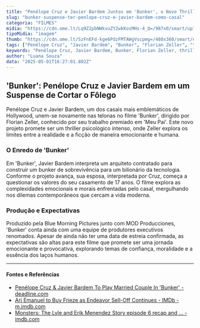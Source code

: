 ```yaml
---
title: "Penélope Cruz e Javier Bardem Juntos em 'Bunker', o Novo Thriller de Florian Zeller"
slug: "bunker-suspense-ter-penlope-cruz-e-javier-bardem-como-casal"
categoria: "FILMES"
midia: "https://cdn.ome.lt/Lq9Z2pbNWkvuZY2wkKosMHs-4_Q=/987x0/smart/uploads/conteudo/fotos/02_syWsO0x.jpg"
tipoMidia: "imagem"
thumb: "https://cdn.ome.lt/SzFnEFd-kge6PdzFMTAWgVscpmg=/480x360/smart/extras/conteudos/Captura_de_tela_2025-05-01_122626.png"
tags: ["Penélope Cruz", "Javier Bardem", "Bunker", "Florian Zeller", "thriller psicológico", "cinema", "filmes"]
keywords: "Penélope Cruz, Javier Bardem, Bunker, Florian Zeller, thriller psicológico, cinema, filmes"
author: "Luana Souza"
data: "2025-05-01T16:27:01.802Z"
---
```


## 'Bunker': Penélope Cruz e Javier Bardem em um Suspense de Cortar o Fôlego

Penélope Cruz e Javier Bardem, um dos casais mais emblemáticos de Hollywood, unem-se novamente nas telonas no filme 'Bunker', dirigido por Florian Zeller, conhecido por seu trabalho premiado em 'Meu Pai'. Este novo projeto promete ser um thriller psicológico intenso, onde Zeller explora os limites entre a realidade e a ficção de maneira emocionante e humana.

### O Enredo de 'Bunker'

Em 'Bunker', Javier Bardem interpreta um arquiteto contratado para construir um bunker de sobrevivência para um bilionário da tecnologia. Conforme o projeto avança, sua esposa, interpretada por Cruz, começa a questionar os valores do seu casamento de 17 anos. O filme explora as complexidades emocionais e morais enfrentadas pelo casal, mergulhando nos dilemas contemporâneos que cercam a vida moderna.

### Produção e Expectativas

Produzido pela Blue Morning Pictures junto com MOD Producciones, 'Bunker' conta ainda com uma equipe de produtores executivos renomados. Apesar de ainda não ter uma data de estreia confirmada, as expectativas são altas para este filme que promete ser uma jornada emocionante e provocativa, explorando temas de confiança, moralidade e a essência dos laços humanos.

---

#### Fontes e Referências

- [Penélope Cruz & Javier Bardem To Play Married Couple In 'Bunker' - deadline.com](https://deadline.com/2025/05/penelope-cruz-javier-bardem-florian-zeller-bunker-cannes-1236382353/)
- [Ari Emanuel to Buy Frieze as Endeavor Sell-Off Continues - IMDb - m.imdb.com](https://m.imdb.com/news/ni65260805/?ref_=nwc_art_perm)
- [Monsters: The Lyle and Erik Menendez Story episode 6 recap and ... - imdb.com](https://www.imdb.com/news/ni64838458/)